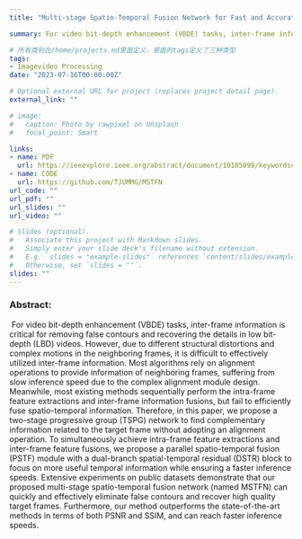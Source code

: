 ```yaml
---
title: "Multi-stage Spatio-Temporal Fusion Network for Fast and Accurate Video Bit-depth Enhancement"

summary: For video bit-depth enhancement (VBDE) tasks, inter-frame information is critical for removing false contours and recovering the details in low bit-depth (LBD) video, .....

# 所有类别在/home/projects.md里面定义，里面的tags定义了三种类型
tags:
- Imagevideo Processing
date: "2023-07-16T00:00:00Z"

# Optional external URL for project (replaces project detail page).
external_link: ""

# image:
#   caption: Photo by rawpixel on Unsplash
#   focal_point: Smart

links:
- name: PDF
  url: https://ieeexplore.ieee.org/abstract/document/10185099/keywords#keywords
- name: CODE
  url: https://github.com/TJUMMG/MSTFN
url_code: ""
url_pdf: ""
url_slides: ""
url_video: ""

# Slides (optional).
#   Associate this project with Markdown slides.
#   Simply enter your slide deck's filename without extension.
#   E.g. `slides = "example-slides"` references `content/slides/example-slides.md`.
#   Otherwise, set `slides = ""`.
slides: ""
---
```


### **Abstract:**

​		For video bit-depth enhancement (VBDE) tasks, inter-frame information is critical for removing false contours and recovering the details in low bit-depth (LBD) videos. However, due to different structural distortions and complex motions in the neighboring frames, it is difficult to effectively utilized inter-frame information. Most algorithms rely on alignment operations to provide information of neighboring frames, suffering from slow inference speed due to the complex alignment module design. Meanwhile, most existing methods sequentially perform the intra-frame feature extractions and inter-frame information fusions, but fail to efficiently fuse spatio-temporal information. Therefore, in this paper, we propose a two-stage progressive group (TSPG) network to find complementary information related to the target frame without adopting an alignment operation. To simultaneously achieve intra-frame feature extractions and inter-frame feature fusions, we propose a parallel spatio-temporal fusion (PSTF) module with a dual-branch spatial-temporal residual (DSTR) block to focus on more useful temporal information while ensuring a faster inference speeds. Extensive experiments on public datasets demonstrate that our proposed multi-stage spatio-temporal fusion network (named MSTFN) can quickly and effectively eliminate false contours and recover high quality target frames. Furthermore, our method outperforms the state-of-the-art methods in terms of both PSNR and SSIM, and can reach faster inference speeds.

